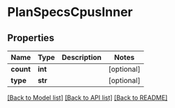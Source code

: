 # PlanSpecsCpusInner


## Properties
Name | Type | Description | Notes
------------ | ------------- | ------------- | -------------
**count** | **int** |  | [optional] 
**type** | **str** |  | [optional] 

[[Back to Model list]](../README.md#documentation-for-models) [[Back to API list]](../README.md#documentation-for-api-endpoints) [[Back to README]](../README.md)


